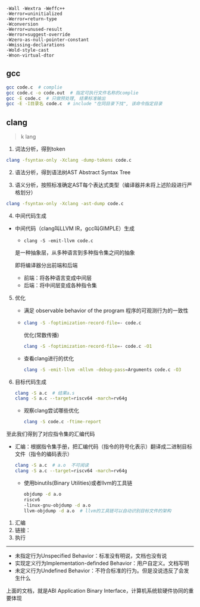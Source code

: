 ```
-Wall -Wextra -Weffc++
-Werror=uninitialized
-Werror=return-type
-Wconversion
-Werror=unused-result
-Werror=suggest-override
-Wzero-as-null-pointer-constant
-Wmissing-declarations
-Wold-style-cast
-Wnon-virtual-dtor
```

## gcc

```bash
gcc code.c  # complie
gcc code.c -o code.out  # 指定可执行文件名称的complie
gcc -E code.c  # 只做预处理, 结果标准输出
gcc -E -I目录名 code.c  # include "在同目录下找", 该命令指定目录
```

## clang

> k lang

1. 词法分析，得到token

```bash
clang -fsyntax-only -Xclang -dump-tokens code.c
```

2. 语法分析，得到语法树AST Abstract Syntax Tree

3. 语义分析，按照标准确定AST每个表达式类型（编译器并未将上述阶段进行严格划分）

```bash
clang -fsyntax-only -Xclang -ast-dump code.c
```
4. 中间代码生成

+ 中间代码（clang叫LLVM IR，gcc叫GIMPLE）生成

  + `clang -S -emit-llvm code.c`

  是一种抽象层，从多种语言到多种指令集之间的抽象

  即将编译器分出前端和后端

  + 前端：将各种语言变成中间层
  + 后端：将中间层变成各种指令集

5. 优化

   + 满足 observable behavior of the program 程序的可观测行为的一致性

   + ```bash
     clang -S -foptimization-record-file=- code.c
     ```

     优化(常数传播)

     ```bash
     clang -S -foptimization-record-file=- code.c -O1
     ```

   + 查看clang进行的优化

     ```bash
     clang -S -emit-llvm -mllvm -debug-pass=Arguments code.c -O3
     ```

6. 目标代码生成

   ```bash
   clang -S a.c  # 结果a.s
   clang -S a.c --target=riscv64 -march=rv64g
   ```

   + 观察clang尝试哪些优化

     ```bash
     clang -S code.c -ftime-report
     ```

至此我们得到了对应指令集的汇编代码

+ 汇编：根据指令集手册，把汇编代码（指令的符号化表示）翻译成二进制目标文件（指令的编码表示）

  ```bash
  clang -S a.c  # a.o  不可阅读
  clang -S a.c --target=riscv64 -march=rv64g
  ```

  + 使用binutils(Binary Utilities)或者llvm的工具链

    ```bash
    objdump -d a.o
    riscv6
    -linux-gnu-objdump -d a.o
    llvm-objdump -d a.o  # llvm的工具链可以自动识别目标文件的架构
    ```

1. 汇编
2. 链接：
3. 执行

---

+ 未指定行为Unspecified Behavior：标准没有明说，文档也没有说
+ 实现定义行为Implementation-definded Behavior：用户自定义。文档写明
+ 未定义行为Undefined Behavior：不符合标准的行为。但是没说违反了会发生什么

上面的文档，就是ABI Application Binary Interface，计算机系统软硬件协同的重要体现